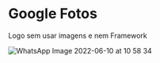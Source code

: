 <h1>Google Fotos</h1>
<p>Logo sem usar imagens e nem  Framework</p>

![WhatsApp Image 2022-06-10 at 10 58 34](https://user-images.githubusercontent.com/87030375/173082125-c3590af6-5d89-4336-8150-28f57d685b36.jpeg)
